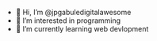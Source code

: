 - 👋 Hi, I’m @jpgabuledigitalawesome
- 👀 I’m interested in programming
- 🌱 I’m currently learning web devlopment


<!---
jpgabuledigitalawesome/jpgabuledigitalawesome is a ✨ special ✨ repository because its `README.md` (this file) appears on your GitHub profile.
You can click the Preview link to take a look at your changes.
--->
